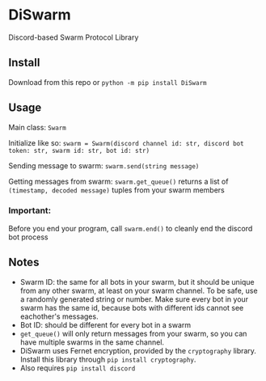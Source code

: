# DiSwarm
Discord-based Swarm Protocol Library

## Install
Download from this repo or ```python -m pip install DiSwarm```

## Usage
Main class: `Swarm`

Initialize like so:
```swarm = Swarm(discord channel id: str, discord bot token: str, swarm id: str, bot id: str)```

Sending message to swarm:
```swarm.send(string message)```

Getting messages from swarm:
```swarm.get_queue()```
returns a list of ```(timestamp, decoded message)``` tuples from your swarm members

### Important:
Before you end your program, call ```swarm.end()``` to cleanly end the discord bot process

## Notes
- Swarm ID: the same for all bots in your swarm, but it should be unique from any other swarm, at least on your swarm channel. To be safe, use a randomly generated string or number. Make sure every bot in your swarm has the same id, because bots with different ids cannot see eachother's messages.
- Bot ID: should be different for every bot in a swarm
- ```get_queue()``` will only return messages from your swarm, so you can have multiple swarms in the same channel.
- DiSwarm uses Fernet encryption, provided by the `cryptography` library. Install this library through `pip install cryptography`.
- Also requires `pip install discord`
